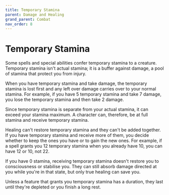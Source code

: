 ```yaml
---
title: Temporary Stamina
parent: Damage and Healing
grand_parent: Combat
nav_order: 8
---
```


# Temporary Stamina
Some spells and special abilities confer temporary stamina to a creature. Temporary stamina isn't actual stamina; it is a buffer against damage, a pool of stamina that protect you from injury.

When you have temporary stamina and take damage, the temporary stamina is lost first and any left over damage carries over to your normal stamina. For example, if you have 5 temporary stamina and take 7 damage, you lose the temporary stamina and then take 2 damage. 

Since temporary stamina is separate from your actual stamina, it can exceed your stamina maximum. A character can, therefore, be at full stamina and receive temporary stamina. 

Healing can't restore temporary stamina and they can't be added together. If you have temporary stamina and receive more of them, you decide whether to keep the ones you have or to gain the new ones. For example, if a spell grants you 12 temporary stamina when you already have 10, you can have 12 or 10, not 22. 

If you have 0 stamina, receiving temporary stamina doesn't restore you to consciousness or stabilise you. They can still absorb damage directed at you while you're in that state, but only true healing can save you. 

Unless a feature that grants you temporary stamina has a duration, they last until they're depleted or you finish a long rest.
